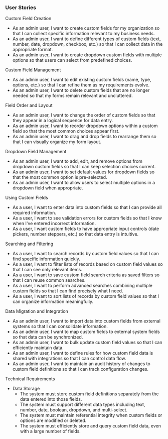 ### User Stories

Custom Field Creation

- As an admin user, I want to create custom fields for my organization so that I can collect specific information relevant to my business needs.
- As an admin user, I want to define different types of custom fields (text, number, date, dropdown, checkbox, etc.) so that I can collect data in the appropriate format.
- As an admin user, I want to create dropdown custom fields with multiple options so that users can select from predefined choices.

Custom Field Management

- As an admin user, I want to edit existing custom fields (name, type, options, etc.) so that I can refine them as my requirements evolve.
- As an admin user, I want to delete custom fields that are no longer needed so that my forms remain relevant and uncluttered.

Field Order and Layout

- As an admin user, I want to change the order of custom fields so that they appear in a logical sequence for data entry.
- As an admin user, I want to reorder dropdown options within a custom field so that the most common choices appear first.
- As an admin user, I want to drag and drop fields to rearrange them so that I can visually organize my form layout.

Dropdown Field Management

- As an admin user, I want to add, edit, and remove options from dropdown custom fields so that I can keep selection choices current.
- As an admin user, I want to set default values for dropdown fields so that the most common option is pre-selected.
- As an admin user, I want to allow users to select multiple options in a dropdown field when appropriate.

Using Custom Fields

- As a user, I want to enter data into custom fields so that I can provide all required information.
- As a user, I want to see validation errors for custom fields so that I know when I've entered incorrect information.
- As a user, I want custom fields to have appropriate input controls (date pickers, number steppers, etc.) so that data entry is intuitive.

Searching and Filtering

- As a user, I want to search records by custom field values so that I can find specific information quickly.
- As a user, I want to filter lists of records based on custom field values so that I can see only relevant items.
- As a user, I want to save custom field search criteria as saved filters so that I can reuse common searches.
- As a user, I want to perform advanced searches combining multiple custom fields so that I can find precisely what I need.
- As a user, I want to sort lists of records by custom field values so that I can organize information meaningfully.

Data Migration and Integration

- As an admin user, I want to import data into custom fields from external systems so that I can consolidate information.
- As an admin user, I want to map custom fields to external system fields so that data can be synchronized.
- As an admin user, I want to bulk update custom field values so that I can efficiently maintain data.
- As an admin user, I want to define rules for how custom field data is shared with integrations so that I can control data flow.
- As an admin user, I want to maintain an audit history of changes to custom field definitions so that I can track configuration changes.

Technical Requirements

- Data Storage
  - The system must store custom field definitions separately from the data entered into those fields.
  - The system must support different data types including text, number, date, boolean, dropdown, and multi-select.
  - The system must maintain referential integrity when custom fields or options are modified or deleted.
  - The system must efficiently store and query custom field data, even with a large number of fields.
